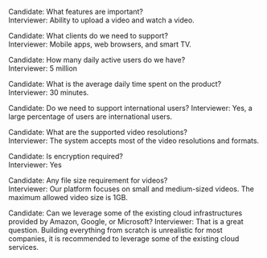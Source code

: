 Candidate: What features are important?  
Interviewer: Ability to upload a video and watch a video.  

Candidate: What clients do we need to support?  
Interviewer: Mobile apps, web browsers, and smart TV. 

Candidate: How many daily active users do we have?  
Interviewer: 5 million  

Candidate: What is the average daily time spent on the product? 
Interviewer: 30 minutes.  

Candidate: Do we need to support international users? 
Interviewer: Yes, a large percentage of users are international users.  
  
Candidate: What are the supported video resolutions?  
Interviewer: The system accepts most of the video resolutions and formats.  

Candidate: Is encryption required?  
Interviewer: Yes  

Candidate: Any file size requirement for videos?  
Interviewer: Our platform focuses on small and medium-sized videos. The maximum allowed video size is 1GB.  

Candidate: Can we leverage some of the existing cloud infrastructures provided by Amazon, Google, or Microsoft? 
Interviewer: That is a great question. Building everything from scratch is unrealistic for most companies, it is recommended to leverage some of the existing cloud services. 
